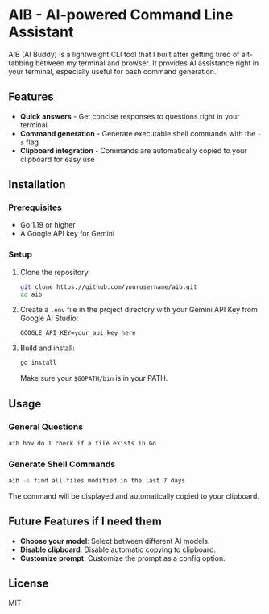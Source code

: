 # AIB - AI-powered Command Line Assistant

AIB (AI Buddy) is a lightweight CLI tool that I built after getting tired of alt-tabbing between my terminal and browser. It provides AI assistance right in your terminal, especially useful for bash command generation.

## Features

- **Quick answers** - Get concise responses to questions right in your terminal
- **Command generation** - Generate executable shell commands with the `-s` flag
- **Clipboard integration** - Commands are automatically copied to your clipboard for easy use

## Installation

### Prerequisites

- Go 1.19 or higher
- A Google API key for Gemini

### Setup

1. Clone the repository:
   ```bash
   git clone https://github.com/yourusername/aib.git
   cd aib
   ```

2. Create a `.env` file in the project directory with your Gemini API Key from Google AI Studio:
   ```
   GOOGLE_API_KEY=your_api_key_here
   ```

3. Build and install:
   ```bash
   go install
   ```

   Make sure your `$GOPATH/bin` is in your PATH.

## Usage

### General Questions

```bash
aib how do I check if a file exists in Go
```

### Generate Shell Commands

```bash
aib -s find all files modified in the last 7 days
```
The command will be displayed and automatically copied to your clipboard.

## Future Features if I need them

- **Choose your model**: Select between different AI models.
- **Disable clipboard**: Disable automatic copying to clipboard.
- **Customize prompt**: Customize the prompt as a config option.

## License

MIT

